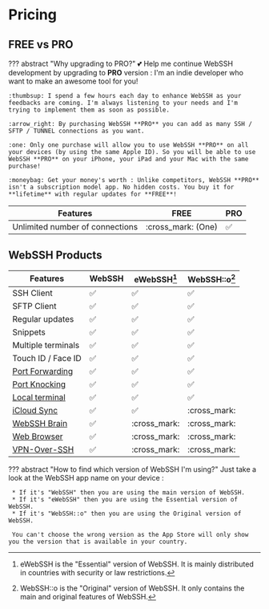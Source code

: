 # Pricing
## FREE vs PRO
??? abstract "Why upgrading to PRO?"
    :two_hearts: Help me continue WebSSH development by upgrading to **PRO** version : I'm an indie developer who want to make an awesome tool for you!

    :thumbsup: I spend a few hours each day to enhance WebSSH as your feedbacks are coming. I'm always listening to your needs and I'm trying to implement them as soon as possible.

    :arrow_right: By purchasing WebSSH **PRO** you can add as many SSH / SFTP / TUNNEL connections as you want.

    :one: Only one purchase will allow you to use WebSSH **PRO** on all your devices (by using the same Apple ID). So you will be able to use WebSSH **PRO** on your iPhone, your iPad and your Mac with the same purchase!

    :moneybag: Get your money's worth : Unlike competitors, WebSSH **PRO** isn't a subscription model app. No hidden costs. You buy it for **lifetime** with regular updates for **FREE**!

| Features | FREE | PRO |
| --- | --- | --- |
| Unlimited number of connections | :cross_mark: (One) | :white_check_mark: | :white_check_mark: | :white_check_mark: |

## WebSSH Products
| Features | WebSSH | eWebSSH[^1] | WebSSH::o[^2] |
| --- | --- | --- | --- |
| SSH Client | :white_check_mark: | :white_check_mark: | :white_check_mark: |
| SFTP Client | :white_check_mark: | :white_check_mark: | :white_check_mark: |
| Regular updates | :white_check_mark: | :white_check_mark: | :white_check_mark: |
| Snippets | :white_check_mark: | :white_check_mark: | :white_check_mark: |
| Multiple terminals | :white_check_mark: | :white_check_mark: | :white_check_mark: |
| Touch ID / Face ID | :white_check_mark: | :white_check_mark: | :white_check_mark: |
| [Port Forwarding](/documentation/help/networking/port-forwarding/) | :white_check_mark: | :white_check_mark: | :white_check_mark: |
| [Port Knocking](/documentation/help/networking/port-knocking/) | :white_check_mark: | :white_check_mark: | :white_check_mark: |
| [Local terminal](/documentation/mashREPL/) | :white_check_mark: | :white_check_mark: | :white_check_mark: |
| [iCloud Sync](/documentation/help/iCloud/) | :white_check_mark: | :white_check_mark: | :cross_mark: |
| [WebSSH Brain](/documentation/help/webssh-brain/) | :white_check_mark: | :cross_mark: | :cross_mark: |
| [Web Browser](/documentation/web-browser/) | :white_check_mark: | :cross_mark: | :cross_mark: |
| [VPN-Over-SSH](/documentation/help/networking/vpn-over-ssh/) | :white_check_mark: | :cross_mark: | :cross_mark: |

??? abstract "How to find which version of WebSSH I'm using?"
    Just take a look at the WebSSH app name on your device :
    
     * If it's "WebSSH" then you are using the main version of WebSSH. 
     * If it's "eWebSSH" then you are using the Essential version of WebSSH. 
     * If it's "WebSSH::o" then you are using the Original version of WebSSH.

     You can't choose the wrong version as the App Store will only show you the version that is available in your country.

[^1]: eWebSSH is the "Essential" version of WebSSH. It is mainly distributed in countries with security or law restrictions.
[^2]: WebSSH::o is the "Original" version of WebSSH. It only contains the main and original features of WebSSH.